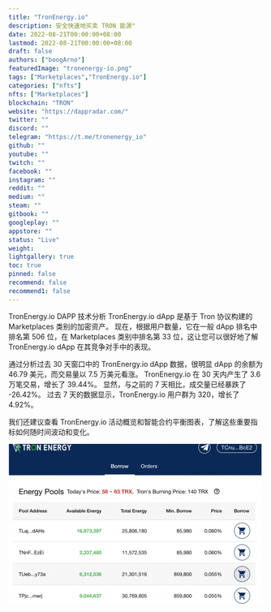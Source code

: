 ```yaml
---
title: "TronEnergy.io"
description: 安全快速地买卖 TRON 能源"
date: 2022-08-21T00:00:00+08:00
lastmod: 2022-08-21T00:00:00+08:00
draft: false
authors: ["boogArno"]
featuredImage: "tronenergy-io.png"
tags: ["Marketplaces","TronEnergy.io"]
categories: ["nfts"]
nfts: ["Marketplaces"]
blockchain: "TRON"
website: "https://dappradar.com/"
twitter: ""
discord: ""
telegram: "https://t.me/tronenergy_io"
github: ""
youtube: ""
twitch: ""
facebook: ""
instagram: ""
reddit: ""
medium: ""
steam: ""
gitbook: ""
googleplay: ""
appstore: ""
status: "Live"
weight: 
lightgallery: true
toc: true
pinned: false
recommend: false
recommend1: false
---
```

TronEnergy.io DAPP 技术分析
TronEnergy.io dApp 是基于 Tron 协议构建的 Marketplaces 类别的加密资产。 现在，根据用户数量，它在一般 dApp 排名中排名第 506 位，在 Marketplaces 类别中排名第 33 位，这让您可以很好地了解 TronEnergy.io dApp 在其竞争对手中的表现。

通过分析过去 30 天窗口中的 TronEnergy.io dApp 数据，很明显 dApp 的余额为 46.79 美元，而交易量以 7.5 万美元看涨。 TronEnergy.io 在 30 天内产生了 3.6 万笔交易，增长了 39.44%。 显然，与之前的 7 天相比，成交量已经暴跌了 -26.42%。 过去 7 天的数据显示，TronEnergy.io 用户群为 320，增长了 4.92%。

我们还建议查看 TronEnergy.io 活动概览和智能合约平衡图表，了解这些重要指标如何随时间波动和变化。

![tronenergyio-dapp-marketplaces-tron-image1-500x315_4602222df474fa2a727fe7ac4a9e5c0f](tronenergyio-dapp-marketplaces-tron-image1-500x315_4602222df474fa2a727fe7ac4a9e5c0f.png)

